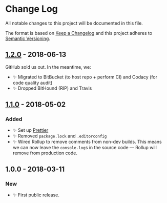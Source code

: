 # Change Log

All notable changes to this project will be documented in this file.

The format is based on [Keep a Changelog](http://keepachangelog.com/)
and this project adheres to [Semantic Versioning](http://semver.org/).

## [1.2.0] - 2018-06-13

GitHub sold us out. In the meantime, we:

- ✨ Migrated to BitBucket (to host repo + perform CI) and Codacy (for code quality audit)
- ✨ Dropped BitHound (RIP) and Travis

## [1.1.0] - 2018-05-02

### Added

- ✨ Set up [Prettier](https://prettier.io)
- ✨ Removed `package.lock` and `.editorconfig`
- ✨ Wired Rollup to remove comments from non-dev builds. This means we can now leave the `console.log`s in the source code — Rollup will remove from production code.

## 1.0.0 - 2018-03-11

### New

- ✨ First public release.

[1.2.0]: https://bitbucket.org/codsen/ast-is-empty/branches/compare/v1.2.0%0Dv1.1.1#diff
[1.1.0]: https://bitbucket.org/codsen/ast-is-empty/branches/compare/v1.1.0%0Dv1.0.1#diff
